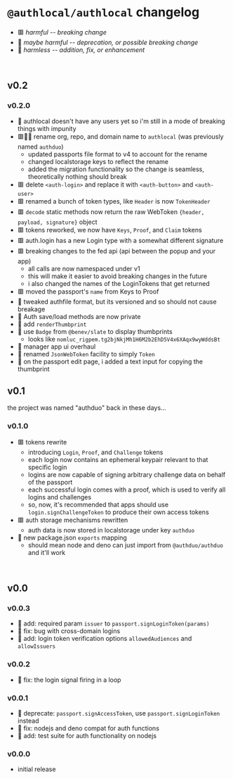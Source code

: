 
# `@authlocal/authlocal` changelog

- 🟥 *harmful -- breaking change*
- 🔶 *maybe harmful -- deprecation, or possible breaking change*
- 🍏 *harmless -- addition, fix, or enhancement*

<br/>

## v0.2

### v0.2.0
- 🧐 authlocal doesn't have any users yet so i'm still in a mode of breaking things with impunity
- 🟥🚨🚨 rename org, repo, and domain name to `authlocal` (was previously named `authduo`)
  - updated passports file format to v4 to account for the rename
  - changed localstorage keys to reflect the rename
  - added the migration functionality so the change is seamless, theoretically nothing should break
- 🟥 delete `<auth-login>` and replace it with `<auth-button>` and `<auth-user>`
- 🟥 renamed a bunch of token types, like `Header` is now `TokenHeader`
- 🟥 `decode` static methods now return the raw WebToken `{header, payload, signature}` object
- 🟥 tokens reworked, we now have `Keys`, `Proof`, and `Claim` tokens
- 🟥 auth.login has a new Login type with a somewhat different signature
- 🟥 breaking changes to the fed api (api between the popup and your app)
  - all calls are now namespaced under v1
  - this will make it easier to avoid breaking changes in the future
  - i also changed the names of the LoginTokens that get returned
- 🟥 moved the passport's `name` from Keys to Proof
- 🔶 tweaked authfile format, but its versioned and so should not cause breakage
- 🔶 Auth save/load methods are now private
- 🍏 add `renderThumbprint`
- 🍏 use `Badge` from `@benev/slate` to display thumbprints
  - looks like `nomluc_rigpem.tg2bjNkjMh1H6M2b2EhD5V4x6XAqx9wyWddsBt`
- 🍏 manager app ui overhaul
- 🍏 renamed `JsonWebToken` facility to simply `Token`
- 🍏 on the passport edit page, i added a text input for copying the thumbprint

## v0.1
the project was named "authduo" back in these days...

### v0.1.0
- 🟥 tokens rewrite
  - introducing `Login`, `Proof`, and `Challenge` tokens
  - each login now contains an ephemeral keypair relevant to that specific login
  - logins are now capable of signing arbitrary challenge data on behalf of the passport
  - each successful login comes with a proof, which is used to verify all logins and challenges
  - so, now, it's recommended that apps should use `login.signChallengeToken` to produce their own access tokens
- 🟥 auth storage mechanisms rewritten
  - auth data is now stored in localstorage under key `authduo`
- 🍏 new package.json `exports` mapping
  - should mean node and deno can just import from `@authduo/authduo` and it'll work

<br/>

## v0.0

### v0.0.3
- 🔶 add: required param `issuer` to `passport.signLoginToken(params)`
- 🍏 fix: bug with cross-domain logins
- 🍏 add: login token verification options `allowedAudiences` and `allowIssuers`

### v0.0.2
- 🍏 fix: the login signal firing in a loop

### v0.0.1
- 🔶 deprecate: `passport.signAccessToken`, use `passport.signLoginToken` instead
- 🍏 fix: nodejs and deno compat for auth functions
- 🍏 add: test suite for auth functionality on nodejs

### v0.0.0
- initial release

